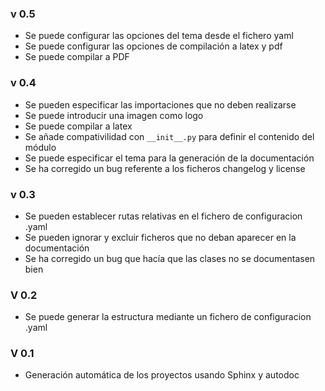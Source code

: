 ### v 0.5
- Se puede configurar las opciones del tema desde el fichero yaml
- Se puede configurar las opciones de compilación a latex y pdf
- Se puede compilar a PDF

### v 0.4

- Se pueden especificar las importaciones que no deben realizarse
- Se puede introducir una imagen como logo
- Se puede compilar a latex
- Se añade compativilidad con ``__init__.py`` para definir el contenido del módulo
- Se puede especificar el tema para la generación de la documentación
- Se ha corregido un bug referente a los ficheros changelog y license
    

### v 0.3

- Se pueden establecer rutas relativas en el fichero de configuracion .yaml
- Se pueden ignorar y excluir ficheros que no deban aparecer en la documentación
- Se ha corregido un bug que hacía que las clases no se documentasen bien

### V 0.2

- Se puede generar la estructura mediante un fichero de configuracion .yaml

### V 0.1

- Generación automática de los proyectos usando Sphinx y autodoc